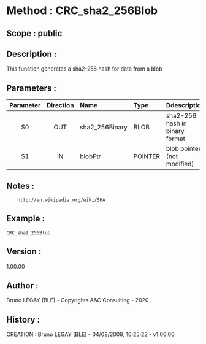 ﻿# **Method :** CRC_sha2_256Blob## **Scope :** public## **Description :** This function generates a sha2-256 hash for data from a blob## **Parameters :** | Parameter | Direction | Name | Type | Ddescription | |:----:|:----:|:----|:----|:----| | $0 | OUT | sha2_256Binary | BLOB | sha2-256 hash in binary format | | $1 | IN | blobPtr | POINTER | blob pointer (not modified) | ## **Notes :**         http://en.wikipedia.org/wiki/SHA## **Example :** ```CRC_sha2_256Blob```## **Version :** 1.00.00## **Author :** Bruno LEGAY (BLE) - Copyrights A&C Consulting - 2020## **History :**  CREATION : Bruno LEGAY (BLE) - 04/08/2009, 10:25:22 - v1.00.00